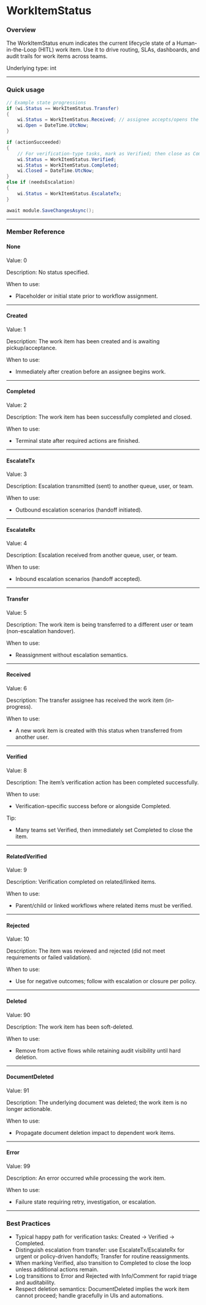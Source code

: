 # WorkItemStatus

### Overview

The WorkItemStatus enum indicates the current lifecycle state of a Human-in-the-Loop (HITL) work item. Use it to drive routing, SLAs, dashboards, and audit trails for work items across teams.

Underlying type: int

***

### Quick usage

```csharp
// Example state progressions
if (wi.Status == WorkItemStatus.Transfer)
{
    wi.Status = WorkItemStatus.Received; // assignee accepts/opens the item
    wi.Open = DateTime.UtcNow;
}

if (actionSucceeded)
{
    // For verification-type tasks, mark as Verified; then close as Completed
    wi.Status = WorkItemStatus.Verified;
    wi.Status = WorkItemStatus.Completed;
    wi.Closed = DateTime.UtcNow;
}
else if (needsEscalation)
{
    wi.Status = WorkItemStatus.EscalateTx;
}

await module.SaveChangesAsync();
```

***

### Member Reference

#### None

Value: 0

Description: No status specified.

When to use:

* Placeholder or initial state prior to workflow assignment.

***

#### Created

Value: 1

Description: The work item has been created and is awaiting pickup/acceptance.

When to use:

* Immediately after creation before an assignee begins work.

***

#### Completed

Value: 2

Description: The work item has been successfully completed and closed.

When to use:

* Terminal state after required actions are finished.

***

#### EscalateTx

Value: 3

Description: Escalation transmitted (sent) to another queue, user, or team.

When to use:

* Outbound escalation scenarios (handoff initiated).

***

#### EscalateRx

Value: 4

Description: Escalation received from another queue, user, or team.

When to use:

* Inbound escalation scenarios (handoff accepted).

***

#### Transfer

Value: 5

Description: The work item is being transferred to a different user or team (non-escalation handover).

When to use:

* Reassignment without escalation semantics.

***

#### Received

Value: 6

Description: The transfer assignee has received the work item (in-progress).

When to use:

* A new work item is created with this status when transferred from another user.

***

#### Verified

Value: 8

Description: The item’s verification action has been completed successfully.

When to use:

* Verification-specific success before or alongside Completed.

Tip:

* Many teams set Verified, then immediately set Completed to close the item.

***

#### RelatedVerified

Value: 9

Description: Verification completed on related/linked items.

When to use:

* Parent/child or linked workflows where related items must be verified.

***

#### Rejected

Value: 10

Description: The item was reviewed and rejected (did not meet requirements or failed validation).

When to use:

* Use for negative outcomes; follow with escalation or closure per policy.

***

#### Deleted

Value: 90

Description: The work item has been soft-deleted.

When to use:

* Remove from active flows while retaining audit visibility until hard deletion.

***

#### DocumentDeleted

Value: 91

Description: The underlying document was deleted; the work item is no longer actionable.

When to use:

* Propagate document deletion impact to dependent work items.

***

#### Error

Value: 99

Description: An error occurred while processing the work item.

When to use:

* Failure state requiring retry, investigation, or escalation.

***

### Best Practices

* Typical happy path for verification tasks: Created → Verified → Completed.
* Distinguish escalation from transfer: use EscalateTx/EscalateRx for urgent or policy-driven handoffs; Transfer for routine reassignments.
* When marking Verified, also transition to Completed to close the loop unless additional actions remain.
* Log transitions to Error and Rejected with Info/Comment for rapid triage and auditability.
* Respect deletion semantics: DocumentDeleted implies the work item cannot proceed; handle gracefully in UIs and automations.
